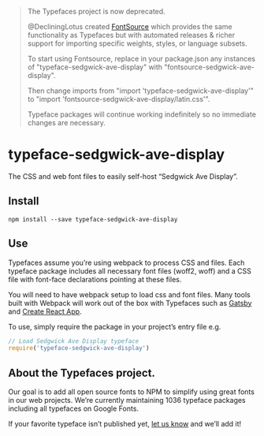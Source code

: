>The Typefaces project is now deprecated.
>
>@DecliningLotus created
[FontSource](https://github.com/fontsource/fontsource) which provides the
same functionality as Typefaces but with automated releases & richer
support for importing specific weights, styles, or language subsets.
>
>To start using Fontsource, replace in your package.json any instances of
"typeface-sedgwick-ave-display" with "fontsource-sedgwick-ave-display".
>
> Then change imports from "import 'typeface-sedgwick-ave-display'" to "import 'fontsource-sedgwick-ave-display/latin.css'".
>
>Typeface packages will continue working indefinitely so no immediate
>changes are necessary.

# typeface-sedgwick-ave-display

The CSS and web font files to easily self-host “Sedgwick Ave Display”.

## Install

`npm install --save typeface-sedgwick-ave-display`

## Use

Typefaces assume you’re using webpack to process CSS and files. Each typeface
package includes all necessary font files (woff2, woff) and a CSS file with
font-face declarations pointing at these files.

You will need to have webpack setup to load css and font files. Many tools built
with Webpack will work out of the box with Typefaces such as [Gatsby](https://github.com/gatsbyjs/gatsby)
and [Create React App](https://github.com/facebookincubator/create-react-app).

To use, simply require the package in your project’s entry file e.g.

```javascript
// Load Sedgwick Ave Display typeface
require('typeface-sedgwick-ave-display')
```

## About the Typefaces project.

Our goal is to add all open source fonts to NPM to simplify using great fonts in
our web projects. We’re currently maintaining 1036 typeface packages
including all typefaces on Google Fonts.

If your favorite typeface isn’t published yet, [let us know](https://github.com/KyleAMathews/typefaces)
and we’ll add it!
